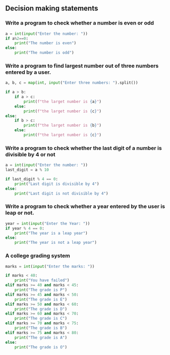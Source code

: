 ## Decision making statements

### Write a program to check whether a number is even or odd

```py
a = int(input("Enter the number: "))
if a%2==0:
    print("The number is even")
else:
    print("The number is odd")
```

### Write a program to find largest number out of three numbers entered by a user.

```py
a, b, c = map(int, input("Enter three numbers: ").split())

if a > b:
    if a > c:
        print(f"the larget number is {a}")
    else:
        print(f"the larget number is {c}")
else:
    if b > c:
        print(f"the larget number is {b}")
    else:
        print(f"the larget number is {c}")
```

### Write a program to check whether the last digit of a number is divisible by 4 or not

```py
a = int(input("Enter the number: "))
last_digit = a % 10

if last_digit % 4 == 0:
    print("Last digit is divisible by 4")
else:
    print("Last digit is not divisible by 4")
```

### Write a program to check whether a year entered by the user is leap or not.

```py
year = int(input("Enter the Year: "))
if year % 4 == 0:
    print("The year is a leap year")
else:
    print("The year is not a leap year")
```

### A college grading system

```py
marks = int(input("Enter the marks: "))

if marks < 40:
    print("You have failed")
elif marks >= 40 and marks < 45:
    print("The grade is P")
elif marks >= 45 and marks < 50:
    print("The grade is E")
elif marks >= 50 and marks < 60:
    print("The grade is D")
elif marks >= 60 and marks < 70:
    print("The grade is C")
elif marks >= 70 and marks < 75:
    print("The grade is B")
elif marks >= 75 and marks < 80:
    print("The grade is A")
else:
    print("The grade is O")
```
